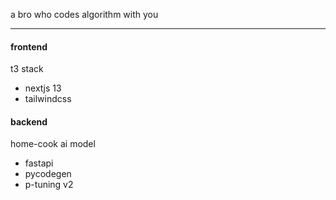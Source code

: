 a bro who codes algorithm with you

---

#### frontend

t3 stack

-   nextjs 13
-   tailwindcss

#### backend

home-cook ai model

-   fastapi
-   pycodegen
-   p-tuning v2
